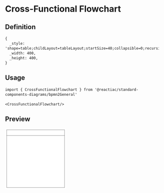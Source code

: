 # Cross-Functional Flowchart

## Definition

```
{
  _style: 'shape=table;childLayout=tableLayout;startSize=40;collapsible=0;recursiveResize=0;expand=0;fontSize=16;fontStyle=1',
  _width: 400,
  _height: 400,
}
```

## Usage

```
import { CrossFunctionalFlowchart } from '@reactiac/standard-components-diagrams/bpmn2General'

<CrossFunctionalFlowchart/>
```

## Preview

<img src="./cross-functional-flowchart.png" width="200"/>
